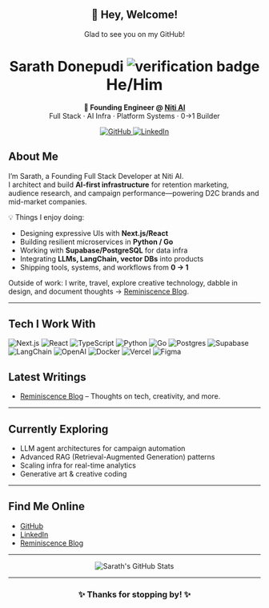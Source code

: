 <!-- Profile README for Sarath Donepudi (@dupenodi) -->

<h2 align="center">👋 Hey, Welcome!</h2>
<p align="center">Glad to see you on my GitHub!</p>


<h1 align="center">
  Sarath Donepudi 
  <img src="https://img.shields.io/badge/Verified-blue?style=flat-square" alt="verification badge" />
  <br/>
  <span style="font-size:1.1em;">He/Him</span>
</h1>

<p align="center">
  <strong>🚀 Founding Engineer @ <a href="https://niti.ai">Niti AI</a></strong> <br>
  Full Stack · AI Infra · Platform Systems · 0→1 Builder
</p>

<p align="center">
  <a href="https://github.com/dupenodi">
    <img src="https://img.shields.io/badge/GitHub-dupenodi-333?style=flat-square&logo=github" alt="GitHub" />
  </a>
  <a href="https://www.linkedin.com/in/sarath-donepudi/">
    <img src="https://img.shields.io/badge/LinkedIn-Sarath%20Donepudi-blue?style=flat-square&logo=linkedin" alt="LinkedIn" />
  </a>
</p>


## About Me

I’m Sarath, a Founding Full Stack Developer at Niti AI.  
I architect and build **AI-first infrastructure** for retention marketing, audience research, and campaign performance—powering D2C brands and mid-market companies.

💡 Things I enjoy doing:
- Designing expressive UIs with **Next.js/React**  
- Building resilient microservices in **Python / Go**  
- Working with **Supabase/PostgreSQL** for data infra  
- Integrating **LLMs, LangChain, vector DBs** into products  
- Shipping tools, systems, and workflows from **0 → 1**

Outside of work: I write, travel, explore creative technology, dabble in design, and document thoughts → [Reminiscence Blog](https://reminiscence.bearblog.dev).

---

## Tech I Work With

![Next.js](https://img.shields.io/badge/Next.js-000?style=flat-square&logo=nextdotjs)
![React](https://img.shields.io/badge/React-20232A?style=flat-square&logo=react)
![TypeScript](https://img.shields.io/badge/TypeScript-007ACC?style=flat-square&logo=typescript)
![Python](https://img.shields.io/badge/Python-3776AB?style=flat-square&logo=python)
![Go](https://img.shields.io/badge/Go-00ADD8?style=flat-square&logo=go)
![Postgres](https://img.shields.io/badge/Postgres-336791?style=flat-square&logo=postgresql)
![Supabase](https://img.shields.io/badge/Supabase-3ECF8E?style=flat-square&logo=supabase)
![LangChain](https://img.shields.io/badge/LangChain-fff?style=flat-square&logo=data:image/svg+xml;base64,PHN2ZyBmaWxsPSIjMzM3IiBoZWlnaHQ9IjIwIiB3aWR0aD0iMjAiIHZpZXdCb3g9IjAgMCAyMCAyMCI+PGNpcmNsZSBjeD0iMTAiIGN5PSIxMCIgcj0iOCIgc3R5bGU9ImZpbGw6IzM3NyIvPjwvc3ZnPg==)
![OpenAI](https://img.shields.io/badge/OpenAI-fff?style=flat-square&logo=openai)
![Docker](https://img.shields.io/badge/Docker-2496ED?style=flat-square&logo=docker)
![Vercel](https://img.shields.io/badge/Vercel-000?style=flat-square&logo=vercel)
![Figma](https://img.shields.io/badge/Figma-F24E1E?style=flat-square&logo=figma)



## Latest Writings

- [Reminiscence Blog](https://reminiscence.bearblog.dev) – Thoughts on tech, creativity, and more.

---

## Currently Exploring

- LLM agent architectures for campaign automation  
- Advanced RAG (Retrieval-Augmented Generation) patterns  
- Scaling infra for real-time analytics  
- Generative art & creative coding

---

## Find Me Online

- [GitHub](https://github.com/dupenodi)  
- [LinkedIn](https://www.linkedin.com/in/sarath-donepudi/)  
- [Reminiscence Blog](https://reminiscence.bearblog.dev)  

---

<p align="center">
  <img src="https://github-readme-stats.vercel.app/api?username=dupenodi&show_icons=true&theme=radical&hide_title=true&hide_border=false&count_private=true" alt="Sarath's GitHub Stats" />
</p>

---

<h3 align="center">✨ Thanks for stopping by! ✨</h3>
